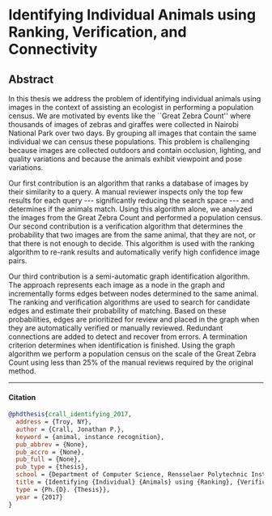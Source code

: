 # Identifying Individual Animals using Ranking, Verification, and Connectivity


## Abstract

In this thesis we address the problem of identifying individual animals using images in the context of assisting
  an ecologist in performing a population census.
We are motivated by events like the ``Great Zebra Count'' where thousands of images of zebras and giraffes were
  collected in Nairobi National Park over two days.
By grouping all images that contain the same individual we can census these populations.
This problem is challenging because images are collected outdoors and contain occlusion, lighting, and quality
  variations and because the animals exhibit viewpoint and pose variations.

Our first contribution is an algorithm that ranks a database of images by their similarity to a query.
A manual reviewer inspects only the top few results for each query --- significantly reducing the search space
  --- and determines if the animals match.
Using this algorithm alone, we analyzed the images from the Great Zebra Count and performed a population census.
Our second contribution is a verification algorithm that determines the probability that two images are from the
  same animal, that they are not, or that there is not enough to decide.
This algorithm is used with the ranking algorithm to re-rank results and automatically verify high confidence
  image pairs.

Our third contribution is a semi-automatic graph identification algorithm.
The approach represents each image as a node in the graph and incrementally forms edges between nodes determined
  to the same animal.
The ranking and verification algorithms are used to search for candidate edges and estimate their probability of
  matching.
Based on these probabilities, edges are prioritized for review and placed in the graph when they are
  automatically verified or manually reviewed.
Redundant connections are added to detect and recover from errors.
A termination criterion determines when identification is finished.
Using the graph algorithm we perform a population census on the scale of the Great Zebra Count using less than
  25% of the manual reviews required by the original method.

-----

#### Citation

```bibtex
@phdthesis{crall_identifying_2017,
  address = {Troy, NY},
  author = {Crall, Jonathan P.},
  keyword = {animal, instance recognition},
  pub_abbrev = {None},
  pub_accro = {None},
  pub_full = {None},
  pub_type = {thesis},
  school = {Department of Computer Science, Rensselaer Polytechnic Institute},
  title = {Identifying {Individual} {Animals} using {Ranking}, {Verification}, and {Connectivity}},
  type = {Ph.{D}. {Thesis}},
  year = {2017}
}
```
